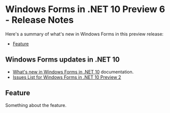 # Windows Forms in .NET 10 Preview 6 - Release Notes

Here's a summary of what's new in Windows Forms in this preview release:

- [Feature](#feature)

## Windows Forms updates in .NET 10

- [What's new in Windows Forms in .NET 10](https://learn.microsoft.com/dotnet/desktop/winforms/whats-new/net100) documentation.
- [Issues List for Windows Forms in .NET 10 Preview 2](https://github.com/dotnet/winforms/issues?q=is%3Aissue%20milestone%3A%2210.0%20Preview2%22%20)

## Feature

Something about the feature.
